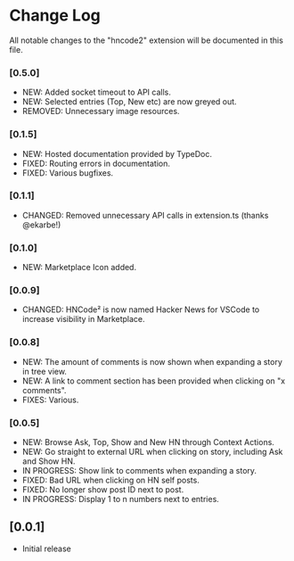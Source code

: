 # Change Log

All notable changes to the "hncode2" extension will be documented in this file.

### [0.5.0]

* NEW: Added socket timeout to API calls.
* NEW: Selected entries (Top, New etc) are now greyed out.
* REMOVED: Unnecessary image resources.

### [0.1.5]

* NEW: Hosted documentation provided by TypeDoc.
* FIXED: Routing errors in documentation.
* FIXED: Various bugfixes.

### [0.1.1]

* CHANGED: Removed unnecessary API calls in extension.ts (thanks @ekarbe!)

### [0.1.0]

* NEW: Marketplace Icon added.

### [0.0.9]

* CHANGED: HNCode² is now named Hacker News for VSCode to increase visibility in Marketplace.

### [0.0.8]

* NEW: The amount of comments is now shown when expanding a story in tree view.
* NEW: A link to comment section has been provided when clicking on "x comments".
* FIXES: Various.

### [0.0.5]

* NEW: Browse Ask, Top, Show and New HN through Context Actions.
* NEW: Go straight to external URL when clicking on story, including Ask and Show HN.
* IN PROGRESS: Show link to comments when expanding a story.
* FIXED: Bad URL when clicking on HN self posts.
* FIXED: No longer show post ID next to post.
* IN PROGRESS: Display 1 to n numbers next to entries.

## [0.0.1]

- Initial release